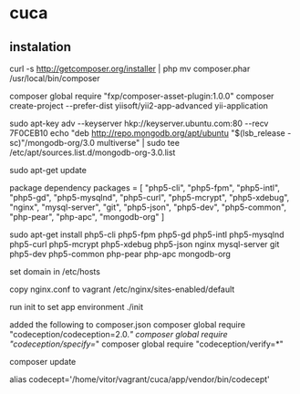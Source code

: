 # cuca
## instalation
curl -s http://getcomposer.org/installer | php
mv composer.phar /usr/local/bin/composer

composer global require "fxp/composer-asset-plugin:1.0.0"
composer create-project --prefer-dist yiisoft/yii2-app-advanced yii-application

sudo apt-key adv --keyserver hkp://keyserver.ubuntu.com:80 --recv 7F0CEB10
echo "deb http://repo.mongodb.org/apt/ubuntu "$(lsb_release -sc)"/mongodb-org/3.0 multiverse" | sudo tee /etc/apt/sources.list.d/mongodb-org-3.0.list

sudo apt-get update

package dependency
packages = [
    "php5-cli",
    "php5-fpm",
    "php5-intl",
    "php5-gd",
    "php5-mysqlnd",
    "php5-curl",
    "php5-mcrypt",
    "php5-xdebug",
    "nginx",
    "mysql-server",
    "git",
    "php5-json",
    "php5-dev",
    "php5-common",
    "php-pear",
    "php-apc",
    "mongodb-org"
]

sudo apt-get install php5-cli php5-fpm php5-gd php5-intl php5-mysqlnd php5-curl php5-mcrypt php5-xdebug php5-json nginx mysql-server git php5-dev php5-common php-pear php-apc mongodb-org

set domain in /etc/hosts

copy nginx.conf to vagrant /etc/nginx/sites-enabled/default

run init to set app environment
./init

added the following to composer.json
composer global require "codeception/codeception=2.0.*"
composer global require "codeception/specify=*"
composer global require "codeception/verify=*"

composer update

alias codecept='/home/vitor/vagrant/cuca/app/vendor/bin/codecept'

